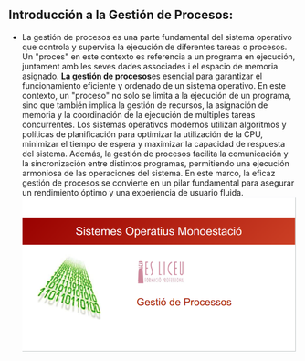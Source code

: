 ## Introducción a la Gestión de Procesos:
- La gestión de procesos es una parte fundamental del sistema operativo que controla y supervisa la ejecución de diferentes tareas o procesos. Un "proces" en este contexto es referencia a un programa en ejecución, juntament amb les seves dades associades i el espacio de memoria asignado.
**La gestión de procesos**es esencial para garantizar el funcionamiento eficiente y ordenado de un sistema operativo. En este contexto, un "proceso" no solo se limita a la ejecución de un programa, sino que también implica la gestión de recursos, la asignación de memoria y la coordinación de la ejecución de múltiples tareas concurrentes. Los sistemas operativos modernos utilizan algoritmos y políticas de planificación para optimizar la utilización de la CPU, minimizar el tiempo de espera y maximizar la capacidad de respuesta del sistema. Además, la gestión de procesos facilita la comunicación y la sincronización entre distintos programas, permitiendo una ejecución armoniosa de las operaciones del sistema. En este marco, la eficaz gestión de procesos se convierte en un pilar fundamental para asegurar un rendimiento óptimo y una experiencia de usuario fluida.
!["transicio de processos"](transicio.png)